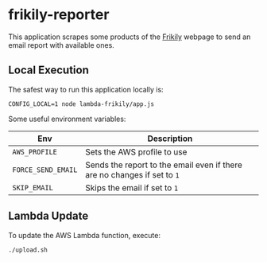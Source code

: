 # frikily-reporter

This application scrapes some products of the [Frikily](https://frikily.com/) webpage to send an email report with available ones.

## Local Execution

The safest way to run this application locally is:

```
CONFIG_LOCAL=1 node lambda-frikily/app.js
```

Some useful environment variables:

| Env | Description |
| --- | ----------- |
| `AWS_PROFILE` | Sets the AWS profile to use |
| `FORCE_SEND_EMAIL` | Sends the report to the email even if there are no changes if set to `1` |
| `SKIP_EMAIL` | Skips the email if set to `1` |

## Lambda Update

To update the AWS Lambda function, execute:

```
./upload.sh
```
